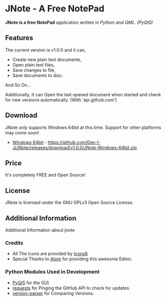 # JNote - A Free NotePad

__JNote is a free NotePad__ application written in _Python and QML. (PyQt5)_

## Features

The current version is v1.0.0 and it can,

* Create new plain text documents,
* Open plain text files,
* Save changes to file,
* Save documents to disc.

And So On...

Additionally, It can Open the last opened document when started and check for new versions automatically. (With 'api.github.com')

## Download

JNote only supports Windows 64bit at this time. Support for other platforms may come soon!

* [Windows 64bit](https://github.com/Dev-I-J/JNote/releases/download/v1.0.0/JNote-Windows-64bit.zip) - https://github.com/Dev-I-J/JNote/releases/download/v1.0.0/JNote-Windows-64bit.zip

## Price

It's completely FREE and Open Source!

## License

JNote is licensed under the GNU GPLv3 Open Source License.

## Additional Information

Additional Information about jnote

### Credits

* All The Icons are provided by [Icons8](https://icons8.com).
* Special Thanks to [Atom](https://atom.io) for providing this awesome Editor.

### Python Modules Used in Development

* [PyQt5](https://pypi.org/project/PyQt5/) for the GUI.
* [requests](https://pypi.org/project/requests/) for Pinging the GitHub API to check for updates.
* [version-parser](https://pypi.org/project/version-parser/) for Comparing Versions.
